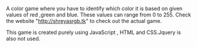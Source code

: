 A color game where you have to identify which color it is based on given values of red ,green and blue. These values can range from 0 to 255. Check the website "http://shreyasrgb.tk" to check out the actual game.



This game is created purely using JavaScript , HTML and CSS.Jquery is also not used.
